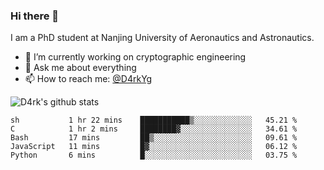 ### Hi there 👋

I am a PhD student at Nanjing University of Aeronautics and Astronautics.

- 🔭 I’m currently working on cryptographic engineering
- 💬 Ask me about everything
- 📫 How to reach me: [@D4rkYg](https://twitter.com/D4rkYg)

![D4rk's github stats](https://github-readme-stats.vercel.app/api?username=dd4rk&show_icons=true&title_color=fff&icon_color=79ff97&text_color=9f9f9f&bg_color=151515)

<!--START_SECTION:waka-->
```text
sh           1 hr 22 mins    ███████████▒░░░░░░░░░░░░░   45.21 % 
C            1 hr 2 mins     ████████▓░░░░░░░░░░░░░░░░   34.61 % 
Bash         17 mins         ██▒░░░░░░░░░░░░░░░░░░░░░░   09.61 % 
JavaScript   11 mins         █▓░░░░░░░░░░░░░░░░░░░░░░░   06.12 % 
Python       6 mins          █░░░░░░░░░░░░░░░░░░░░░░░░   03.75 % 
```
<!--END_SECTION:waka-->
